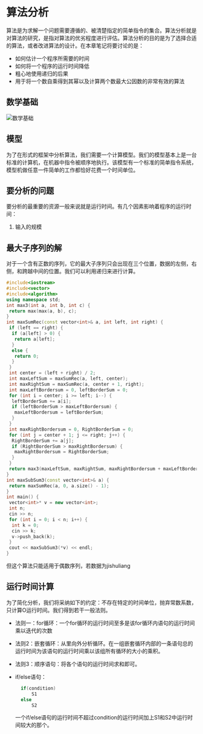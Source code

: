 # 算法分析

算法是为求解一个问题需要遵循的、被清楚指定的简单指令的集合。算法分析就是对算法的研究，是指对算法的优劣程度进行评估。算法分析的目的是为了选择合适的算法，或者改进算法的设计。在本章笔记将要讨论的是：

+ 如何估计一个程序所需要的时间
+ 如何将一个程序的运行时间降低
+ 粗心地使用递归的后果
+ 用于将一个数自乘得到其幂以及计算两个数最大公因数的非常有效的算法

## 数学基础

![数学基础](../img/math_basic.png)

## 模型

为了在形式的框架中分析算法，我们需要一个计算模型。我们的模型基本上是一台标准的计算机，在机器中指令被顺序地执行。该模型有一个标准的简单指令系统，模型机做任意一件简单的工作都恰好花费一个时间单位。

## 要分析的问题

要分析的最重要的资源一般来说就是运行时间。有几个因素影响着程序的运行时间：

1. 输入的规模

## 最大子序列的解

对于一个含有正数的序列，它的最大子序列只会出现在三个位置，数据的左侧，右侧，和跨越中间的位置。我们可以利用递归来进行计算。

```Cpp
#include<iostream>
#include<vector>
#include<algorithm>
using namespace std;
int max3(int a, int b, int c) {
 return max(max(a, b), c);
}
int maxSumRec(const vector<int>& a, int left, int right) {
 if (left == right) {
  if (a[left] > 0) {
   return a[left];
  }
  else {
   return 0;
  }
 }
 int center = (left + right) / 2;
 int maxLeftSum = maxSumRec(a, left, center);
 int maxRightSum = maxSumRec(a, center + 1, right);
 int maxLeftBordersum = 0, leftBorderSum = 0;
 for (int i = center; i >= left; i--) {
  leftBorderSum += a[i];
  if (leftBorderSum > maxLeftBordersum) {
   maxLeftBordersum = leftBorderSum;
  }
 }
 int maxRightBordersum = 0, RightBorderSum = 0;
 for (int j = center + 1; j <= right; j++) {
  RightBorderSum += a[j];
  if (RightBorderSum > maxRightBordersum) {
   maxRightBordersum = RightBorderSum;
  }
 }
 return max3(maxLeftSum, maxRightSum, maxRightBordersum + maxLeftBordersum);
}
int maxSubSum3(const vector<int>& a) {
 return maxSumRec(a, 0, a.size() - 1);
}
int main() {
 vector<int>* v = new vector<int>;
 int n;
 cin >> n;
 for (int i = 0; i < n; i++) {
  int k = 0;
  cin >> k;
  v->push_back(k);
 }
 cout << maxSubSum3(*v) << endl;
}
```
但这个算法只能适用于偶数序列，若数据为jishuliang

## 运行时间计算

为了简化分析，我们将采纳如下的约定：不存在特定的时间单位，抛弃常数系数，只计算O运行时间。我们得到若干一般法则。

+ 法则一：for循环：一个for循环的运行时间至多是该for循环内语句的运行时间乘以迭代的次数
+ 法则2：嵌套循环：从里向外分析循环。在一组嵌套循环内部的一条语句总的运行时间为该语句的运行时间乘以该组所有循环的大小的乘积。
+ 法则3：顺序语句：将各个语句的运行时间求和即可。
+ if/else语句：

  ```cpp
    if(condition)
        S1
    else
        S2
  ```

  一个if/else语句的运行时间不超过condition的运行时间加上S1和S2中运行时间较大的那个。

